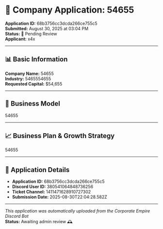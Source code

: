 # 🏢 Company Application: 54655

**Application ID:** 68b3756cc3dcda266ce755c5  
**Submitted:** August 30, 2025 at 03:04 PM  
**Status:** 📁 Pending Review  
**Applicant:** x4x  

---

## 📊 Basic Information

**Company Name:** 54655  
**Industry:** 5465554655  
**Requested Capital:** $54,655  

---

## 💼 Business Model

54655

---

## 📈 Business Plan & Growth Strategy

54655

---

## 📄 Application Details

- **Application ID:** 68b3756cc3dcda266ce755c5
- **Discord User ID:** 380541064848736256
- **Ticket Channel:** 1411471628910727302
- **Submission Date:** 2025-08-30T22:04:28.582Z

---

*This application was automatically uploaded from the Corporate Empire Discord Bot*  
**Status:** Awaiting admin review 🕰️
